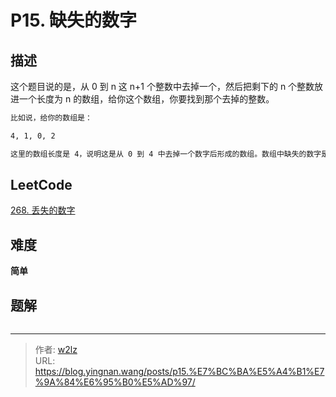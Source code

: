 # P15. 缺失的数字


<!--more-->

## 描述

这个题目说的是，从 0 到 n 这 n+1 个整数中去掉一个，然后把剩下的 n 个整数放进一个长度为 n 的数组，给你这个数组，你要找到那个去掉的整数。

```markdown
比如说，给你的数组是：

4, 1, 0, 2

这里的数组长度是 4，说明这是从 0 到 4 中去掉一个数字后形成的数组。数组中缺失的数字是 3，因此我们要返回 3。
```

## LeetCode

[268. 丢失的数字](https://leetcode.cn/problems/missing-number/description/)

## 难度

**简单**

## 题解

```java

```


---

> 作者: [w2lz](https://github.com/w2lz)  
> URL: https://blog.yingnan.wang/posts/p15.%E7%BC%BA%E5%A4%B1%E7%9A%84%E6%95%B0%E5%AD%97/  

